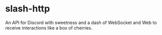 # slash-http
An API for Discord with sweetness and a dash of WebSocket and Web to receive interactions like a box of cherries.

